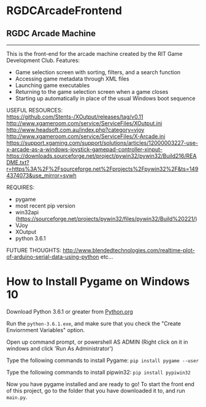 # RGDCArcadeFrontend
RGDC Arcade Machine
---
---
This is the front-end for the arcade machine created by the RIT Game Development Club. Features:
- Game selection screen with sorting, filters, and a search function
- Accessing game metadata through XML files
- Launching game executables
- Returning to the game selection screen when a game closes
- Starting up automatically in place of the usual Windows boot sequence

USEFUL RESOURCES:
https://github.com/Stents-/XOutput/releases/tag/v0.11
http://www.xgameroom.com/service/ServiceFiles/XOutput.ini
http://www.headsoft.com.au/index.php?category=vjoy
http://www.xgameroom.com/service/ServiceFiles/X-Arcade.ini
https://support.xgaming.com/support/solutions/articles/12000003227-use-x-arcade-as-a-windows-joystick-gamepad-controller-xinput-
https://downloads.sourceforge.net/project/pywin32/pywin32/Build216/README.txt?r=https%3A%2F%2Fsourceforge.net%2Fprojects%2Fpywin32%2F&ts=1494374073&use_mirror=svwh

REQUIRES:
- pygame
- most recent pip version
- win32api (https://sourceforge.net/projects/pywin32/files/pywin32/Build%20221/)
- VJoy
- XOutput
- python 3.6.1

FUTURE THOUGHTS:
http://www.blendedtechnologies.com/realtime-plot-of-arduino-serial-data-using-python
etc...


# How to Install Pygame on Windows 10

Download Python 3.6.1 or greater from [Python.org](https://www.python.org/)

Run the `python-3.6.1.exe`, and make sure that you check the "Create Enviornment Variables" option. 

Open up command prompt, or powershell AS ADMIN (Right click on it in windows and click 'Run As Administrator')

Type the following commands to install Pygame:
`pip install pygame --user`

Type the following commands to install pipwin32:
`pip install pypiwin32`

Now you have pygame installed and are ready to go! To start the front end of this project, go to the folder that you have downloaded it to, and run `main.py`.  

